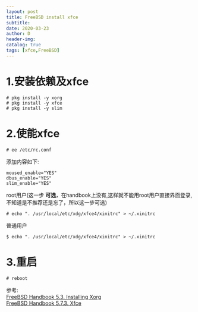```yaml
---
layout: post
title: FreeBSD install xfce
subtitle:
date: 2020-03-23
author: D
header-img:
catalog: true
tags: [xfce,FreeBSD]
---
```

# 1.安装依赖及xfce
```
# pkg install -y xorg
# pkg install -y xfce
# pkg install -y slim
```
# 2.使能xfce
```
# ee /etc/rc.conf
```
添加内容如下:
```
moused_enable="YES"
dbus_enable="YES"
slim_enable="YES"
```
root用户(这一步 **可选**，在handbook上没有,这样就不能用root用户直接界面登录,不知道是不推荐还是忘了，所以这一步可选)
```
# echo ". /usr/local/etc/xdg/xfce4/xinitrc" > ~/.xinitrc
```
普通用户
```
$ echo ". /usr/local/etc/xdg/xfce4/xinitrc" > ~/.xinitrc
```
# 3.重启
```
# reboot
```

参考:<br>
[FreeBSD Handbook 5.3. Installing Xorg](https://www.freebsd.org/doc/en_US.ISO8859-1/books/handbook/x-install.html)<br>
[FreeBSD Handbook 5.7.3. Xfce](https://www.freebsd.org/doc/en_US.ISO8859-1/books/handbook/x11-wm.html)<br>

